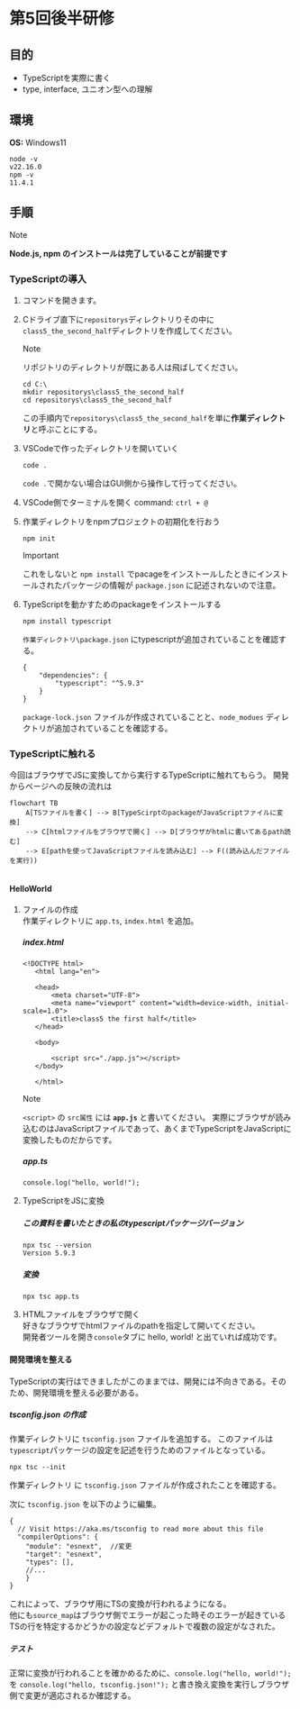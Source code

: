 # 第5回後半研修

## 目的
 - TypeScriptを実際に書く
 - type, interface, ユニオン型への理解

## 環境
**OS:** Windows11
```
node -v       
v22.16.0
npm -v
11.4.1
```

## 手順
> [!NOTE]
> **Node.js, npm のインストールは完了していることが前提です**

### TypeScriptの導入
1. コマンドを開きます。
2. Cドライブ直下に`repositorys`ディレクトリりその中に`class5_the_second_half`ディレクトリを作成してください。
	> [!NOTE]
	> リポジトリのディレクトリが既にある人は飛ばしてください。
	``` 
	cd C:\
	mkdir repositorys\class5_the_second_half
	cd repositorys\class5_the_second_half
	```
	この手順内で`repositorys\class5_the_second_half`を単に**作業ディレクトリ**と呼ぶことにする。

3. VSCodeで作ったディレクトリを開いていく
	```
	code .
	```
	 `code .`で開かない場合はGUI側から操作して行ってください。
4. VSCode側でターミナルを開く command: `ctrl + @`
5. 作業ディレクトリをnpmプロジェクトの初期化を行おう
	```
	npm init
	```
	> [!IMPORTANT]
	> これをしないと `npm install` でpacageをインストールしたときにインストールされたパッケージの情報が `package.json` に記述されないので注意。
6. TypeScriptを動かすためのpackageをインストールする
	```
	npm install typescript
	```
	`作業ディレクトリ\package.json` にtypescriptが追加されていることを確認する。
	```
	{
		"dependencies": {
			"typescript": "^5.9.3"
		}
	}
	```
	`package-lock.json` ファイルが作成されていることと、`node_modues` ディレクトリが追加されていることを確認する。

### TypeScriptに触れる
今回はブラウザでJSに変換してから実行するTypeScriptに触れてもらう。
開発からページへの反映の流れは  
```mermaid
flowchart TB
	A[TSファイルを書く] --> B[TypeScirptのpackageがJavaScriptファイルに変換]
	--> C[htmlファイルをブラウザで開く] --> D[ブラウザがhtmlに書いてあるpath読む]
	--> E[pathを使ってJavaScriptファイルを読み込む] --> F((読み込んだファイルを実行))
    
```
#### HelloWorld
1. ファイルの作成  
	作業ディレクトリに `app.ts`, `index.html` を追加。
	
	##### index.html
	 ```
	 <!DOCTYPE html>
		<html lang="en">

		<head>
			<meta charset="UTF-8">
			<meta name="viewport" content="width=device-width, initial-scale=1.0">
			<title>class5 the first half</title>
		</head>

		<body>

			<script src="./app.js"></script>
		</body>

		</html>
	```
	> [!NOTE]
	> `<script>` の `src属性` には **`app.js`** と書いてください。
	> 実際にブラウザが読み込むのはJavaScriptファイルであって、あくまでTypeScriptをJavaScriptに変換したものだからです。

	##### app.ts
	```
	console.log("hello, world!");
	```


2. TypeScriptをJSに変換
	##### この資料を書いたときの私のtypescriptパッケージバージョン
	```
	npx tsc --version
	Version 5.9.3
	```
	##### 変換
	```
	npx tsc app.ts
	```
3. HTMLファイルをブラウザで開く  
	好きなブラウザでhtmlファイルのpathを指定して開いてください。  
	開発者ツールを開き`console`タブに hello, world! と出ていれば成功です。

#### 開発環境を整える
TypeScriptの実行はできましたがこのままでは、開発には不向きである。そのため、開発環境を整える必要がある。
##### tsconfig.json の作成
作業ディレクトリに `tsconfig.json` ファイルを追加する。
このファイルは　`typescript`パッケージの設定を記述を行うためのファイルとなっている。
```
npx tsc --init
```
作業ディレクトリ に `tsconfig.json` ファイルが作成されたことを確認する。

次に `tsconfig.json` を以下のように編集。
```
{
  // Visit https://aka.ms/tsconfig to read more about this file
  "compilerOptions": {
    "module": "esnext",  //変更
    "target": "esnext",
    "types": [],
	//...
	}
}
```
これによって、ブラウザ用にTSの変換が行われるようになる。  
他にも`source_map`はブラウザ側でエラーが起こった時そのエラーが起きているTSの行を特定するかどうかの設定などデフォルトで複数の設定がなされた。

##### テスト
正常に変換が行われることを確かめるために、`console.log("hello, world!");` を `console.log("hello, tsconfig.json!");` と書き換え変換を実行しブラウザ側で変更が適応されるか確認する。